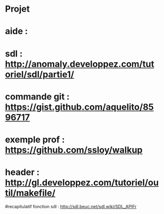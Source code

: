 # Projet

# aide :
# sdl : http://anomaly.developpez.com/tutoriel/sdl/partie1/
# commande git : https://gist.github.com/aquelito/8596717
# exemple prof : https://github.com/ssloy/walkup
# header : http://gl.developpez.com/tutoriel/outil/makefile/
#recapitulatif fonction sdl : http://sdl.beuc.net/sdl.wiki/SDL_APIFr
